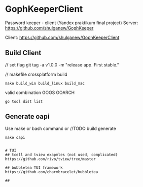# GophKeeperClient
Password keeper - client (Yandex praktikum final project)
Server:
https://github.com/shulganew/GophKeeper

Client:
https://github.com/shulganew/GophKeeperClient

## Build Client
// set flag
git tag -a v1.0.0 -m "release app. First stable."

// makefile crossplatform build
```
make build_win build_linux build_mac
```
valid combination GOOS  GOARCH 
```
go tool dist list
```

## Generate oapi
Use make or bash command or //TODO build generate
```
make oapi


# TUI
## tcell and tview exapmles (not used, complicated)
https://github.com/rivo/tview/tree/master

## bubbletea TUI framework
https://github.com/charmbracelet/bubbletea

##